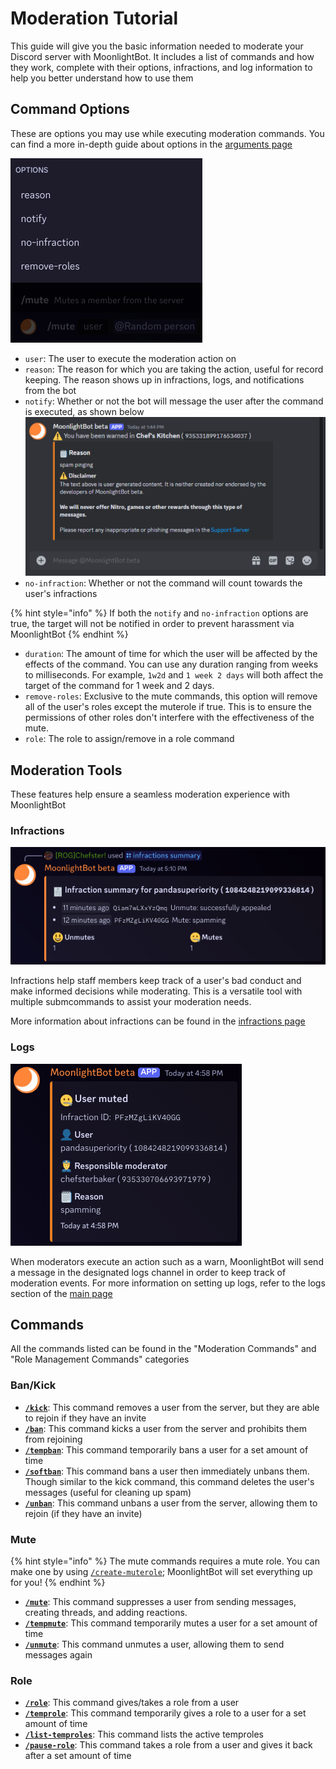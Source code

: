 # Moderation Tutorial

This guide will give you the basic information needed to moderate your Discord server with MoonlightBot. It includes a list of commands and how they work, complete with their options, infractions, and log information to help you better understand how to use them

## Command Options

These are options you may use while executing moderation commands. You can find a more in-depth guide about options in the [arguments page](/start-up/arguments.md)

![A list of example options in a mute command](/.gitbook/assets/MuteArguments.png "Options Example")

- `user`: The user to execute the moderation action on
- `reason`: The reason for which you are taking the action, useful for record keeping. The reason shows up in infractions, logs, and notifications from the bot
- `notify`: Whether or not the bot will message the user after the command is executed, as shown below
![An example of a notification from the bot](/.gitbook/assets/NotifyExample.png "Notify Example")
- `no-infraction`: Whether or not the command will count towards the user's infractions

{% hint style="info" %}
If both the `notify` and `no-infraction` options are true, the target will not be notified in order to prevent harassment via MoonlightBot
{% endhint %}

- `duration`: The amount of time for which the user will be affected by the effects of the command. You can use any duration ranging from weeks to milliseconds. For example, `1w2d` and `1 week 2 days` will both affect the target of the command for 1 week and 2 days.
- `remove-roles`: Exclusive to the mute commands, this option will remove all of the user's roles except the muterole if true. This is to ensure the permissions of other roles don't interfere with the effectiveness of the mute.
- `role`: The role to assign/remove in a role command

## Moderation Tools

These features help ensure a seamless moderation experience with MoonlightBot

### Infractions

![An example of the Infractions Summary command](/.gitbook/assets/InfractionsExample.png "Infractions Example")

Infractions help staff members keep track of a user's bad conduct and make informed decisions while moderating. This is a versatile tool with multiple submcommands to assist your moderation needs.

More information about infractions can be found in the [infractions page](/moderation-commands/infractions.md)

### Logs

![A log example containg a mute infraction](/.gitbook/assets/LogExample.png "Logs Example")

When moderators execute an action such as a warn, MoonlightBot will send a message in the designated logs channel in order to keep track of moderation events. For more information on setting up logs, refer to the logs section of the [main page](/README.md)

## Commands

All the commands listed can be found in the "Moderation Commands" and "Role Management Commands" categories

### Ban/Kick

- [**`/kick`**](/moderation-commands/kick.md): This command removes a user from the server, but they are able to rejoin if they have an invite
- [**`/ban`**](/moderation-commands/ban.md): This command kicks a user from the server and prohibits them from rejoining
- [**`/tempban`**](/moderation-commands/tempban.md): This command temporarily bans a user for a set amount of time
- [**`/softban`**](/moderation-commands/softban.md): This command bans a user then immediately unbans them. Though similar to the kick command, this command deletes the user's messages (useful for cleaning up spam)
- [**`/unban`**](/moderation-commands/unban.md): This command unbans a user from the server, allowing them to rejoin (if they have an invite)
  
### Mute

{% hint style="info" %}
The mute commands requires a mute role. You can make one by using [`/create-muterole`](/management-commands/create-muterole.md); MoonlightBot will set everything up for you!
{% endhint %}

- [**`/mute`**](/moderation-commands/mute.md): This command suppresses a user from sending messages, creating threads, and adding reactions.
- [**`/tempmute`**](/moderation-commands/tempmute.md): This command temporarily mutes a user for a set amount of time
- [**`/unmute`**](/moderation-commands/unmute.md): This command unmutes a user, allowing them to send messages again

### Role

- [**`/role`**](/role-management-commands/role.md): This command gives/takes a role from a user
- [**`/temprole`**](/role-management-commands/temprole.md): This command temporarily gives a role to a user for a set amount of time
- [**`/list-temproles`**](/role-management-commands/list-temproles.md): This command lists the active temproles
- [**`/pause-role`**](/role-management-commands/pause-role.md): This command takes a role from a user and gives it back after a set amount of time
